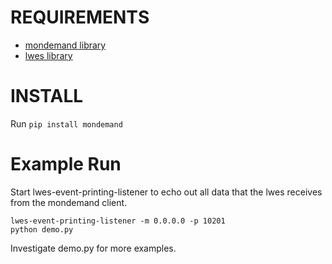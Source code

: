 
REQUIREMENTS
============
* [mondemand library](https://github.com/mondemand/mondemand)
* [lwes library](https://github.com/lwes)

INSTALL
=======

Run `pip install mondemand`

Example Run
===========

Start lwes-event-printing-listener to echo out all data that the lwes
receives from the mondemand client.

```shell
lwes-event-printing-listener -m 0.0.0.0 -p 10201
python demo.py
```

Investigate demo.py for more examples.
